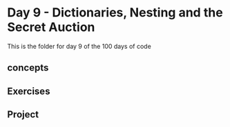 # Day 9 - Dictionaries, Nesting and the Secret Auction

This is the folder for day 9 of the 100 days of code

## concepts

## Exercises

## Project


